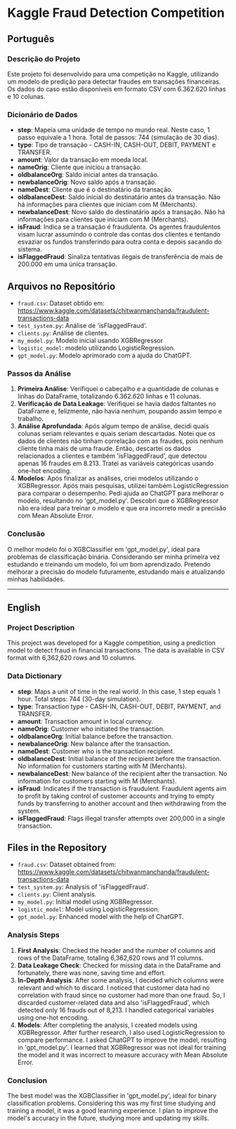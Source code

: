 # Kaggle Fraud Detection Competition

## Português

### Descrição do Projeto

Este projeto foi desenvolvido para uma competição no Kaggle, utilizando um modelo de predição para detectar fraudes em transações financeiras. Os dados do caso estão disponíveis em formato CSV com 6.362.620 linhas e 10 colunas.

### Dicionário de Dados

- **step**: Mapeia uma unidade de tempo no mundo real. Neste caso, 1 passo equivale a 1 hora. Total de passos: 744 (simulação de 30 dias).
- **type**: Tipo de transação - CASH-IN, CASH-OUT, DEBIT, PAYMENT e TRANSFER.
- **amount**: Valor da transação em moeda local.
- **nameOrig**: Cliente que iniciou a transação.
- **oldbalanceOrg**: Saldo inicial antes da transação.
- **newbalanceOrig**: Novo saldo após a transação.
- **nameDest**: Cliente que é o destinatário da transação.
- **oldbalanceDest**: Saldo inicial do destinatário antes da transação. Não há informações para clientes que iniciam com M (Merchants).
- **newbalanceDest**: Novo saldo do destinatário após a transação. Não há informações para clientes que iniciam com M (Merchants).
- **isFraud**: Indica se a transação é fraudulenta. Os agentes fraudulentos visam lucrar assumindo o controle das contas dos clientes e tentando esvaziar os fundos transferindo para outra conta e depois sacando do sistema.
- **isFlaggedFraud**: Sinaliza tentativas ilegais de transferência de mais de 200.000 em uma única transação.

## Arquivos no Repositório

- `fraud.csv`: Dataset obtido em: https://www.kaggle.com/datasets/chitwanmanchanda/fraudulent-transactions-data
- `test_system.py`: Análise de 'isFlaggedFraud'.
- `clients.py`: Análise de clientes.
- `my_model.py`: Modelo inicial usando XGBRegressor
- `logistic_model`: modelo utilizando LogisticRegression.
- `gpt_model.py`: Modelo aprimorado com a ajuda do ChatGPT.

### Passos da Análise

1. **Primeira Análise**: Verifiquei o cabeçalho e a quantidade de colunas e linhas do DataFrame, totalizando 6.362.620 linhas e 11 colunas.
2. **Verificação de Data Leakage**: Verifiquei se havia dados faltantes no DataFrame e, felizmente, não havia nenhum, poupando assim tempo e trabalho.
3. **Análise Aprofundada**: Após algum tempo de análise, decidi quais colunas seriam relevantes e quais seriam descartadas. Notei que os dados de clientes não tinham correlação com as fraudes, pois nenhum cliente tinha mais de uma fraude. Então, descartei os dados relacionados a clientes e também 'isFlaggedFraud', que detectou apenas 16 fraudes em 8.213. Tratei as variáveis categóricas usando one-hot encoding.
4. **Modelos**: Após finalizar as análises, criei modelos utilizando o XGBRegressor. Após mais pesquisas, utilizei também LogisticRegression para comparar o desempenho. Pedi ajuda ao ChatGPT para melhorar o modelo, resultando no 'gpt_model.py'. Descobri que o XGBRegressor não era ideal para treinar o modelo e que era incorreto medir a precisão com Mean Absolute Error.

### Conclusão

O melhor modelo foi o XGBClassifier em 'gpt_model.py', ideal para problemas de classificação binária. Considerando ser minha primeira vez estudando e treinando um modelo, foi um bom aprendizado. Pretendo melhorar a precisão do modelo futuramente, estudando mais e atualizando minhas habilidades.

---

## English

### Project Description

This project was developed for a Kaggle competition, using a prediction model to detect fraud in financial transactions. The data is available in CSV format with 6,362,620 rows and 10 columns.

### Data Dictionary

- **step**: Maps a unit of time in the real world. In this case, 1 step equals 1 hour. Total steps: 744 (30-day simulation).
- **type**: Transaction type - CASH-IN, CASH-OUT, DEBIT, PAYMENT, and TRANSFER.
- **amount**: Transaction amount in local currency.
- **nameOrig**: Customer who initiated the transaction.
- **oldbalanceOrg**: Initial balance before the transaction.
- **newbalanceOrig**: New balance after the transaction.
- **nameDest**: Customer who is the transaction recipient.
- **oldbalanceDest**: Initial balance of the recipient before the transaction. No information for customers starting with M (Merchants).
- **newbalanceDest**: New balance of the recipient after the transaction. No information for customers starting with M (Merchants).
- **isFraud**: Indicates if the transaction is fraudulent. Fraudulent agents aim to profit by taking control of customer accounts and trying to empty funds by transferring to another account and then withdrawing from the system.
- **isFlaggedFraud**: Flags illegal transfer attempts over 200,000 in a single transaction.

## Files in the Repository

- `fraud.csv`: Dataset obtained from: https://www.kaggle.com/datasets/chitwanmanchanda/fraudulent-transactions-data
- `test_system.py`: Analysis of 'isFlaggedFraud'.
- `clients.py`: Client analysis.
- `my_model.py`: Initial model using XGBRegressor.
- `logistic_model`: Model using LogisticRegression.
- `gpt_model.py`: Enhanced model with the help of ChatGPT.

### Analysis Steps

1. **First Analysis**: Checked the header and the number of columns and rows of the DataFrame, totaling 6,362,620 rows and 11 columns.
2. **Data Leakage Check**: Checked for missing data in the DataFrame and fortunately, there was none, saving time and effort.
3. **In-Depth Analysis**: After some analysis, I decided which columns were relevant and which to discard. I noticed that customer data had no correlation with fraud since no customer had more than one fraud. So, I discarded customer-related data and also 'isFlaggedFraud', which detected only 16 frauds out of 8,213. I handled categorical variables using one-hot encoding.
4. **Models**: After completing the analysis, I created models using XGBRegressor. After further research, I also used LogisticRegression to compare performance. I asked ChatGPT to improve the model, resulting in 'gpt_model.py'. I learned that XGBRegressor was not ideal for training the model and it was incorrect to measure accuracy with Mean Absolute Error.

### Conclusion

The best model was the XGBClassifier in 'gpt_model.py', ideal for binary classification problems. Considering this was my first time studying and training a model, it was a good learning experience. I plan to improve the model's accuracy in the future, studying more and updating my skills.



